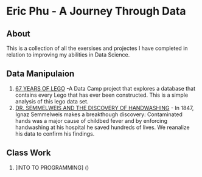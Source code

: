 # Eric Phu - A Journey Through Data
## About
This is a collection of all the exersises and projectes I have completed in relation to improving my abilities in Data Science.

## Data Manipulaion
1. [67 YEARS OF LEGO](https://github.com/phutondog/data_science_portfolio/blob/master/Exploring%2067%20years%20of%20LEGO/Exploring%20Lego.ipynb)
-A Data Camp project that explores a database that contains every Lego that has ever been constructed. This is a simple analysis of this lego data set.
2. [DR. SEMMELWEIS AND THE DISCOVERY OF HANDWASHING](https://github.com/phutondog/data_science_portfolio/blob/master/Dr.%20Semmelweis%20and%20the%20Discovery%20of%20Handwashing/notebook.ipynb) - In 1847, Ignaz Semmelweis makes a breakthough discovery: Contaminated hands was a major cause of childbed fever and by enforcing handwashing at his hospital he saved hundreds of lives. We reanalize his data to confirm his findings.

## Class Work
1. [INTO TO PROGRAMMING]
()
